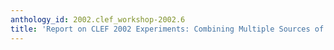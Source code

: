 ```yaml
---
anthology_id: 2002.clef_workshop-2002.6
title: 'Report on CLEF 2002 Experiments: Combining Multiple Sources of Evidence'
---
```

